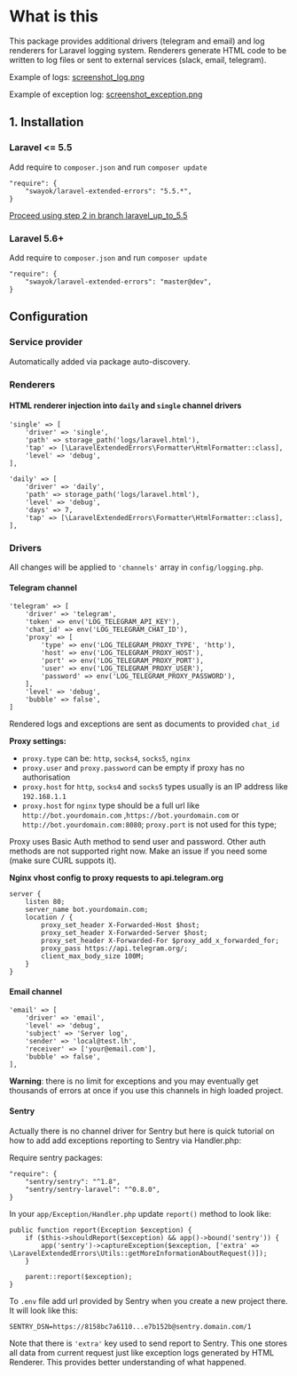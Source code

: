 # What is this
This package provides additional drivers (telegram and email) and log renderers for Laravel logging system. 
Renderers generate HTML code to be written to log files or sent to external services (slack, email, telegram).

Example of logs:
[screenshot_log.png](https://raw.githubusercontent.com/swayok/laravel_extended_errors/master/screenshot_log.png)

Example of exception log:
[screenshot_exception.png](https://raw.githubusercontent.com/swayok/laravel_extended_errors/master/screenshot_exception.png)

## 1. Installation 

### Laravel <= 5.5

Add require to `composer.json` and run `composer update`

    "require": {
        "swayok/laravel-extended-errors": "5.5.*",
    }

[Proceed using step 2 in branch laravel_up_to_5.5](https://github.com/swayok/laravel-extended-errors/blob/laravel_up_to_5.5/Readme.md)

### Laravel 5.6+

Add require to `composer.json` and run `composer update`

    "require": {
        "swayok/laravel-extended-errors": "master@dev",
    }
    

## Configuration

### Service provider

Automatically added via package auto-discovery.

### Renderers

#### HTML renderer injection into `daily` and `single` channel drivers

    'single' => [
        'driver' => 'single',
        'path' => storage_path('logs/laravel.html'),
        'tap' => [\LaravelExtendedErrors\Formatter\HtmlFormatter::class],
        'level' => 'debug',
    ],

    'daily' => [
        'driver' => 'daily',
        'path' => storage_path('logs/laravel.html'),
        'level' => 'debug',
        'days' => 7,
        'tap' => [\LaravelExtendedErrors\Formatter\HtmlFormatter::class],
    ], 

### Drivers

All changes will be applied to `'channels'` array in `config/logging.php`.

#### Telegram channel

    'telegram' => [
        'driver' => 'telegram',
        'token' => env('LOG_TELEGRAM_API_KEY'),
        'chat_id' => env('LOG_TELEGRAM_CHAT_ID'),
        'proxy' => [
            'type' => env('LOG_TELEGRAM_PROXY_TYPE', 'http'),
            'host' => env('LOG_TELEGRAM_PROXY_HOST'),
            'port' => env('LOG_TELEGRAM_PROXY_PORT'),
            'user' => env('LOG_TELEGRAM_PROXY_USER'),
            'password' => env('LOG_TELEGRAM_PROXY_PASSWORD'),
        ],
        'level' => 'debug',
        'bubble' => false',
    ]

Rendered logs and exceptions are sent as documents to provided `chat_id`

**Proxy settings:**
- `proxy.type` can be: `http`, `socks4`, `socks5`, `nginx`
- `proxy.user` and `proxy.password` can be empty if proxy has no authorisation
- `proxy.host` for `http`, `socks4` and `socks5` types usually is an IP address like `192.168.1.1`
- `proxy.host` for `nginx` type should be a full url like `http://bot.yourdomain.com`
,`https://bot.yourdomain.com` or `http://bot.yourdomain.com:8080`; 
`proxy.port` is not used for this type;

Proxy uses Basic Auth method to send user and password. 
Other auth methods are not supported right now. 
Make an issue if you need some (make sure CURL suppots it).

**Nginx vhost config to proxy requests to api.telegram.org**

    server {
        listen 80;
        server_name bot.yourdomain.com;
        location / {
            proxy_set_header X-Forwarded-Host $host;
            proxy_set_header X-Forwarded-Server $host;
            proxy_set_header X-Forwarded-For $proxy_add_x_forwarded_for;
            proxy_pass https://api.telegram.org/;
            client_max_body_size 100M;
        }
    }

#### Email channel

    'email' => [
        'driver' => 'email',
        'level' => 'debug',
        'subject' => 'Server log',
        'sender' => 'local@test.lh',
        'receiver' => ['your@email.com'],
        'bubble' => false',
    ],

**Warning**: there is no limit for exceptions and you may eventually get 
thousands of errors at once if you use this channels in high loaded project.

#### Sentry
Actually there is no channel driver for Sentry but here is quick tutorial
on how to add add exceptions reporting to Sentry via Handler.php:

Require sentry packages:

    "require": {
        "sentry/sentry": "^1.8",
        "sentry/sentry-laravel": "^0.8.0",
    }
    
In your `app/Exception/Handler.php` update `report()` method to look like:

    public function report(Exception $exception) {
        if ($this->shouldReport($exception) && app()->bound('sentry')) {
            app('sentry')->captureException($exception, ['extra' => \LaravelExtendedErrors\Utils::getMoreInformationAboutRequest()]);
        }

        parent::report($exception);
    }

To `.env` file add url provided by Sentry when you create a new project there.
It will look like this:
 
    SENTRY_DSN=https://8158bc7a6110...e7b152b@sentry.domain.com/1

Note that there is `'extra'` key used to send report to Sentry. 
This one stores all data from current request just like exception logs generated
by HTML Renderer. This provides better understanding of what happened.

